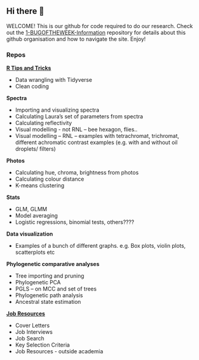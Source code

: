 ## Hi there 👋

WELCOME! This is our github for code required to do our research. Check out the 
[1-BUGOFTHEWEEK-Information](https://github.com/bugoftheweek/1-BUGOFTHEWEEK-Information) repository for 
details about this github organisation and how to navigate the site. Enjoy!

### Repos 
  
[**R Tips and Tricks**](https://github.com/bugoftheweek/RTips-and-Tricks)
* Data wrangling with Tidyverse  
* Clean coding  
  
**Spectra**  
* Importing and visualizing spectra  
* Calculating Laura’s set of parameters from spectra  
* Calculating reflectivity  
* Visual modelling - not RNL – bee hexagon, flies..   
* Visual modelling – RNL – examples with tetrachromat, trichromat, different achromatic contrast examples (e.g. with and without oil droplets/ filters)  
   
**Photos**  
* Calculating hue, chroma, brightness from photos  
* Calculating colour distance  
* K-means clustering  
  
**Stats**  
* GLM, GLMM  
* Model averaging  
* Logistic regressions, binomial tests, others????  
  
**Data visualization**  
* Examples of a bunch of different graphs. e.g. Box plots, violin plots, scatterplots etc  
  
**Phylogenetic comparative analyses**  
* Tree importing and pruning  
* Phylogenetic PCA  
* PGLS – on MCC and set of trees  
* Phylogenetic path analysis  
* Ancestral state estimation  

[**Job Resources**](https://github.com/bugoftheweek/Job-Resources)
* Cover Letters
* Job Interviews
* Job Search
* Key Selection Criteria
* Job Resources - outside academia


<!--

**Here are some ideas to get you started:**

🙋‍♀️ A short introduction - what is your organization all about?
🌈 Contribution guidelines - how can the community get involved?
👩‍💻 Useful resources - where can the community find your docs? Is there anything else the community should know?
🍿 Fun facts - what does your team eat for breakfast?
🧙 Remember, you can do mighty things with the power of [Markdown](https://docs.github.com/github/writing-on-github/getting-started-with-writing-and-formatting-on-github/basic-writing-and-formatting-syntax)
-->
